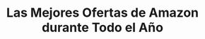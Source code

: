 ---
layout: collection
title: "Las Mejores Ofertas de Amazon durante Todo el Año"
description: "Las Mejores Ofertas de Amazon durante Todo el Año"
excerpt: "Las Mejores Ofertas de Amazon durante Todo el Año"
collection: amazono
permalink: /catalogo/amazon/
canonical_URL: https://ciberninjas.com/catalogo/amazon/
published: true
toc: true
toc_label: "Contenidos"
toc_icon: user-ninja
toc_sticky: true
sort_by: title
sort_order: reverse
author_profile: true
entries_layout: grid
classes: wide
# sidebar:
# - title: "Menú Principal"
#   nav: general
header:
  image: "https://www.eff.org/files/2018/07/17/logo-web-1920.png"
  image_description: Logotipo de la Electronic Frontier Foundation \ Visto en Ciberninjas
  caption: "**Créditos**: Logotipo de la EFF \ Creative Commons 3.0"

---